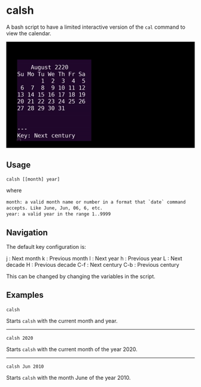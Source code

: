 # calsh

A bash script to have a limited interactive version of the `cal` command to view the calendar.

<p align="center"><img src="https://github.com/ju-sh/calsh/blob/master/screenshots/screenshot.gif?raw=true"/></p>

## Usage

    calsh [[month] year]

where

    month: a valid month name or number in a format that `date` command accepts. Like June, Jun, 06, 6, etc.
    year: a valid year in the range 1..9999

## Navigation

The default key configuration is:

j   : Next month
k   : Previous month
l   : Next year
h   : Previous year
L   : Next decade
H   : Previous decade
C-f : Next century
C-b : Previous century

This can be changed by changing the variables in the script.

## Examples

    calsh

Starts `calsh` with the current month and year.

---

    calsh 2020

Starts `calsh` with the current month of the year 2020.

---

    calsh Jun 2010

Starts `calsh` with the month June of the year 2010.
